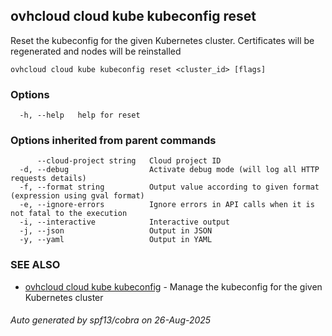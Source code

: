 ## ovhcloud cloud kube kubeconfig reset

Reset the kubeconfig for the given Kubernetes cluster. Certificates will be regenerated and nodes will be reinstalled

```
ovhcloud cloud kube kubeconfig reset <cluster_id> [flags]
```

### Options

```
  -h, --help   help for reset
```

### Options inherited from parent commands

```
      --cloud-project string   Cloud project ID
  -d, --debug                  Activate debug mode (will log all HTTP requests details)
  -f, --format string          Output value according to given format (expression using gval format)
  -e, --ignore-errors          Ignore errors in API calls when it is not fatal to the execution
  -i, --interactive            Interactive output
  -j, --json                   Output in JSON
  -y, --yaml                   Output in YAML
```

### SEE ALSO

* [ovhcloud cloud kube kubeconfig](ovhcloud_cloud_kube_kubeconfig.md)	 - Manage the kubeconfig for the given Kubernetes cluster

###### Auto generated by spf13/cobra on 26-Aug-2025
